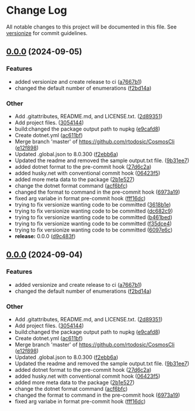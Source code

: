 # Change Log

All notable changes to this project will be documented in this file. See [versionize](https://github.com/versionize/versionize) for commit guidelines.

<a name="0.0.0"></a>
## [0.0.0](https://www.github.com/rtodosic/CosmosCli/releases/tag/v0.0.0) (2024-09-05)

### Features

* added versionize and create release to ci ([a7667b1](https://www.github.com/rtodosic/CosmosCli/commit/a7667b1eb72a21dbfcf75ebf80b496c637193c3f))
* changed the default number of enumerations ([f2bd14a](https://www.github.com/rtodosic/CosmosCli/commit/f2bd14acfff18258c6c4440dccf79b8dd3b661bf))

### Other

* Add .gitattributes, README.md, and LICENSE.txt. ([2d89351](https://www.github.com/rtodosic/CosmosCli/commit/2d89351885e90295e11997fb4c7796aa4a955a9e))
* Add project files. ([3054144](https://www.github.com/rtodosic/CosmosCli/commit/3054144dd170001f42e9d053ea1058fa9c6448fe))
* build:changed the package output path to nupkg ([e9cafd8](https://www.github.com/rtodosic/CosmosCli/commit/e9cafd8bde316c6aa7613ec6fc91b8f5240cb28f))
* Create dotnet.yml ([ac611bf](https://www.github.com/rtodosic/CosmosCli/commit/ac611bfe285f663336798248fbdedaecb592e6e3))
* Merge branch 'master' of https://github.com/rtodosic/CosmosCli ([e12f898](https://www.github.com/rtodosic/CosmosCli/commit/e12f89841e07b8098d8ad66f584f3efdc3965724))
* Updated .global.json to 8.0.300 ([f2ebb6a](https://www.github.com/rtodosic/CosmosCli/commit/f2ebb6a82b632a58f0ae1ef9a1fe1632ec5642b9))
* Updated the readme and removed the sample output.txt file. ([9b31ee7](https://www.github.com/rtodosic/CosmosCli/commit/9b31ee7d5479e8f81fa12b99b7cb7e6db1f0d76a))
* added dotnet format to the pre-commit hook ([27d6c2a](https://www.github.com/rtodosic/CosmosCli/commit/27d6c2abfb12136ed96665aed8aff1217648527e))
* added husky.net with conventional commit hook ([06423f5](https://www.github.com/rtodosic/CosmosCli/commit/06423f5502d5de86f60616bd7c9607b9aab7c88e))
* added more meta data to the package ([2b1e527](https://www.github.com/rtodosic/CosmosCli/commit/2b1e527b1a1526ea821e12404f4a2e5c15770f18))
* change the dotnet format command ([acf6bfc](https://www.github.com/rtodosic/CosmosCli/commit/acf6bfcf582146ec26d1003d89044bab4fee38b3))
* changed the format to command in the  pre-commit hook ([6973a19](https://www.github.com/rtodosic/CosmosCli/commit/6973a19e3bc4f30276b4a4025339c0b59f78c27e))
* fixed arg variabe in format pre-commit hook ([fff16dc](https://www.github.com/rtodosic/CosmosCli/commit/fff16dc6547587092e48973f8970edd353084bb4))
* trying to fix versionize wanting code to be committed ([3618b1e](https://www.github.com/rtodosic/CosmosCli/commit/3618b1eabf55a774e7ed87670df9ebd2d515d3f1))
* trying to fix versionize wanting code to be committed ([dc682c9](https://www.github.com/rtodosic/CosmosCli/commit/dc682c9d24db54baa080b979786b7dea0f1484b1))
* trying to fix versionize wanting code to be committed ([b461bed](https://www.github.com/rtodosic/CosmosCli/commit/b461bedad98b5137e24576b5450ecd0f4f7aa210))
* trying to fix versionize wanting code to be committed ([f35dce4](https://www.github.com/rtodosic/CosmosCli/commit/f35dce418f1a06fedc05e222ef30611ea2a506f5))
* trying to fix versionize wanting code to be committed ([6097e6c](https://www.github.com/rtodosic/CosmosCli/commit/6097e6cb5b2c43c43d07380a821f1ab13aece782))
* **release:** 0.0.0 ([d9c483f](https://www.github.com/rtodosic/CosmosCli/commit/d9c483f0fe73eb5719ee346311f4e8450be6df25))

<a name="0.0.0"></a>
## [0.0.0](https://www.github.com/rtodosic/CosmosCli/releases/tag/v0.0.0) (2024-09-04)

### Features

* added versionize and create release to ci ([a7667b1](https://www.github.com/rtodosic/CosmosCli/commit/a7667b1eb72a21dbfcf75ebf80b496c637193c3f))
* changed the default number of enumerations ([f2bd14a](https://www.github.com/rtodosic/CosmosCli/commit/f2bd14acfff18258c6c4440dccf79b8dd3b661bf))

### Other

* Add .gitattributes, README.md, and LICENSE.txt. ([2d89351](https://www.github.com/rtodosic/CosmosCli/commit/2d89351885e90295e11997fb4c7796aa4a955a9e))
* Add project files. ([3054144](https://www.github.com/rtodosic/CosmosCli/commit/3054144dd170001f42e9d053ea1058fa9c6448fe))
* build:changed the package output path to nupkg ([e9cafd8](https://www.github.com/rtodosic/CosmosCli/commit/e9cafd8bde316c6aa7613ec6fc91b8f5240cb28f))
* Create dotnet.yml ([ac611bf](https://www.github.com/rtodosic/CosmosCli/commit/ac611bfe285f663336798248fbdedaecb592e6e3))
* Merge branch 'master' of https://github.com/rtodosic/CosmosCli ([e12f898](https://www.github.com/rtodosic/CosmosCli/commit/e12f89841e07b8098d8ad66f584f3efdc3965724))
* Updated .global.json to 8.0.300 ([f2ebb6a](https://www.github.com/rtodosic/CosmosCli/commit/f2ebb6a82b632a58f0ae1ef9a1fe1632ec5642b9))
* Updated the readme and removed the sample output.txt file. ([9b31ee7](https://www.github.com/rtodosic/CosmosCli/commit/9b31ee7d5479e8f81fa12b99b7cb7e6db1f0d76a))
* added dotnet format to the pre-commit hook ([27d6c2a](https://www.github.com/rtodosic/CosmosCli/commit/27d6c2abfb12136ed96665aed8aff1217648527e))
* added husky.net with conventional commit hook ([06423f5](https://www.github.com/rtodosic/CosmosCli/commit/06423f5502d5de86f60616bd7c9607b9aab7c88e))
* added more meta data to the package ([2b1e527](https://www.github.com/rtodosic/CosmosCli/commit/2b1e527b1a1526ea821e12404f4a2e5c15770f18))
* change the dotnet format command ([acf6bfc](https://www.github.com/rtodosic/CosmosCli/commit/acf6bfcf582146ec26d1003d89044bab4fee38b3))
* changed the format to command in the  pre-commit hook ([6973a19](https://www.github.com/rtodosic/CosmosCli/commit/6973a19e3bc4f30276b4a4025339c0b59f78c27e))
* fixed arg variabe in format pre-commit hook ([fff16dc](https://www.github.com/rtodosic/CosmosCli/commit/fff16dc6547587092e48973f8970edd353084bb4))

